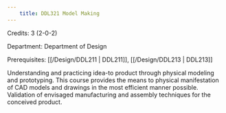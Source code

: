 ```yaml
---
    title: DDL321 Model Making
---
```

Credits: 3 (2-0-2)

Department: Department of Design

Prerequisites: [[/Design/DDL211 | DDL211]], [[/Design/DDL213 | DDL213]]

Understanding and practicing idea-to product through physical modeling and prototyping. This course provides the means to physical manifestation of CAD models and drawings in the most efficient manner possible. Validation of envisaged manufacturing and assembly techniques for the conceived product.